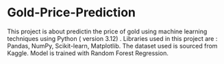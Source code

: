 # Gold-Price-Prediction
This project is about predictin the price of gold using machine learning techniques using Python ( version 3.12) . Libraries used in this project are : Pandas, NumPy, Scikit-learn, Matplotlib. The dataset used is sourced from Kaggle. Model is trained with Random Forest Regression.
